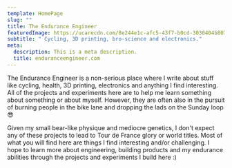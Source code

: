 ```yaml
---
template: HomePage
slug: ""
title: The Endurance Engineer
featuredImage: https://ucarecdn.com/8e244e1c-afc5-43f7-b0cd-3030404b8073/
subtitle: " Cycling, 3D printing, bro-science and electronics."
meta:
  description: This is a meta description.
  title: enduranceengineer.com
---
```

The Endurance Engineer is a non-serious place where I write about stuff like cycling, health, 3D printing, electronics and anything I find interesting. All of the projects and experiments here are to help me learn something about something or about myself. However, they are often also in the pursuit of burning people in the bike lane and dropping the lads on the Sunday loop 😎

Given my small bear-like physique and mediocre genetics, I don't expect any of these projects to lead to Tour de France glory or world titles. Most of what you will find here are things I find interesting and/or challenging. I hope to learn more about engineering, building products and my endurance abilities through the projects and experiments I build here :)